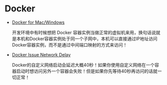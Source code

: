 

# Docker

* [Docker for Mac/Windows](docker-install-mac-vm-centos.md)

  开发环境中有时候想把 Docker 容器实例当做正常的虚拟机来用，换句话说就是本机和Docker容器实例处于同一个子网中，本机可以直接通过IP地址访问Docker容器实例，而不是通过中间端口映射的方式来访问！

* [Docker Issue Network Delay](docker-issue-network-delay.md)

  Docker的自定义网络启动会延迟大概40秒！如果你使用自定义网络在一个容器启动时想访问另外一个容器会失败！但是如果你先等待40秒再访问的话就一切正常！